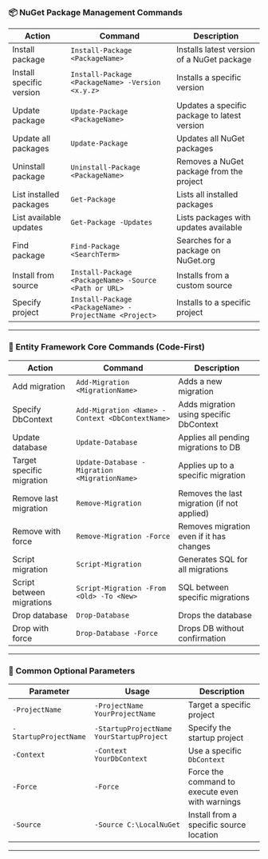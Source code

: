 
### 📦 NuGet Package Management Commands

| **Action**                 | **Command**                                                                 | **Description**                                |
|---------------------------|------------------------------------------------------------------------------|------------------------------------------------|
| Install package           | `Install-Package <PackageName>`                                             | Installs latest version of a NuGet package     |
| Install specific version  | `Install-Package <PackageName> -Version <x.y.z>`                            | Installs a specific version                    |
| Update package            | `Update-Package <PackageName>`                                              | Updates a specific package to latest version   |
| Update all packages       | `Update-Package`                                                             | Updates all NuGet packages                     |
| Uninstall package         | `Uninstall-Package <PackageName>`                                           | Removes a NuGet package from the project       |
| List installed packages   | `Get-Package`                                                                | Lists all installed packages                   |
| List available updates    | `Get-Package -Updates`                                                       | Lists packages with updates available          |
| Find package              | `Find-Package <SearchTerm>`                                                 | Searches for a package on NuGet.org            |
| Install from source       | `Install-Package <PackageName> -Source <Path or URL>`                       | Installs from a custom source                  |
| Specify project           | `Install-Package <PackageName> -ProjectName <Project>`                      | Installs to a specific project                 |

---

### 🧱 Entity Framework Core Commands (Code-First)

| **Action**                 | **Command**                                                                 | **Description**                                |
|---------------------------|------------------------------------------------------------------------------|------------------------------------------------|
| Add migration             | `Add-Migration <MigrationName>`                                             | Adds a new migration                           |
| Specify DbContext         | `Add-Migration <Name> -Context <DbContextName>`                             | Adds migration using specific DbContext        |
| Update database           | `Update-Database`                                                            | Applies all pending migrations to DB           |
| Target specific migration | `Update-Database -Migration <MigrationName>`                                | Applies up to a specific migration             |
| Remove last migration     | `Remove-Migration`                                                           | Removes the last migration (if not applied)    |
| Remove with force         | `Remove-Migration -Force`                                                    | Removes migration even if it has changes       |
| Script migration          | `Script-Migration`                                                           | Generates SQL for all migrations               |
| Script between migrations | `Script-Migration -From <Old> -To <New>`                                    | SQL between specific migrations                |
| Drop database             | `Drop-Database`                                                              | Drops the database                             |
| Drop with force           | `Drop-Database -Force`                                                       | Drops DB without confirmation                  |

---

### 🔧 Common Optional Parameters

| **Parameter**             | **Usage**                                        | **Description**                                      |
|---------------------------|--------------------------------------------------|------------------------------------------------------|
| `-ProjectName`            | `-ProjectName YourProjectName`                  | Target a specific project                           |
| `-StartupProjectName`     | `-StartupProjectName YourStartupProject`        | Specify the startup project                         |
| `-Context`                | `-Context YourDbContext`                        | Use a specific `DbContext`                          |
| `-Force`                  | `-Force`                                        | Force the command to execute even with warnings     |
| `-Source`                 | `-Source C:\LocalNuGet`                         | Install from a specific source location             |

---